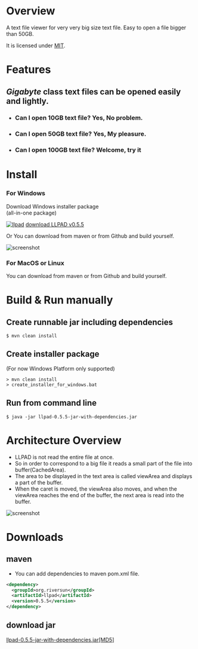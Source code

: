 # Overview
A text file viewer for very very big size text file. Easy to open a file bigger than 50GB.

It is licensed under [MIT](https://opensource.org/licenses/MIT).

# Features
## *Gigabyte* class text files can be opened easily and lightly.

- <h3>Can I open 10GB text file? Yes, No problem.</h3>
- <h3>Can I open 50GB text file? Yes, My pleasure.</h3>
- <h3>Can I open 100GB text file? Welcome, try it</h3>


# Install
### For Windows
Download Windows installer package  
(all-in-one package)

[![llpad](https://riversun.github.io/img/llpad_icon.png
 "llpad")](http://riversun.org/downloads/LLPAD-0.5.5.zip)
[download LLPAD v0.5.5](http://riversun.org/downloads/LLPAD-0.5.5.zip)

Or You can download from maven or from Github and build yourself.

![screenshot](https://riversun.github.io/img/llpad_055.png
 "screenshot")

### For MacOS or Linux
You can download from maven or from Github and build yourself.

# Build & Run manually
## Create runnable jar including dependencies
```
$ mvn clean install
```

## Create installer package
(For now Windows Platform only supported)
```
> mvn clean install
> create_installer_for_windows.bat
```

## Run from command line
```
$ java -jar llpad-0.5.5-jar-with-dependencies.jar
```

# Architecture Overview
- LLPAD is not read the entire file at once.
- So in order to correspond to a big file it reads a small part of the file into buffer(CachedArea).
- The area to be displayed in the text area is called viewArea and displays a part of the buffer.
- When the caret is moved, the viewArea also moves, and when the viewArea reaches the end of the buffer, the next area is read into the buffer.


![screenshot](https://riversun.github.io/img/llpad_split_loading.png
 "screenshot")

# Downloads

## maven
 - You can add dependencies to maven pom.xml file.

 ```xml
 <dependency>
   <groupId>org.riversun</groupId>
   <artifactId>llpad</artifactId>
   <version>0.5.5</version>
 </dependency>
 ```

## download jar
 [llpad-0.5.5-jar-with-dependencies.jar](http://repo1.maven.org/maven2/org/riversun/llpad/0.5.5/llpad-0.5.5-jar-with-dependencies.jar)[[MD5]](http://repo1.maven.org/maven2/org/riversun/llpad/0.5.5/llpad-0.5.5-jar-with-dependencies.jar.md5)
